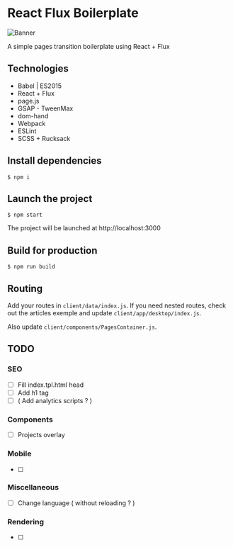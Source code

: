 # React Flux Boilerplate

![Banner](http://i.imgur.com/HbhtYSh.png)

A simple pages transition boilerplate using React + Flux

## Technologies

- Babel | ES2015
- React + Flux
- page.js
- GSAP - TweenMax
- dom-hand
- Webpack
- ESLint
- SCSS + Rucksack

## Install dependencies
```
$ npm i
```

## Launch the project
```
$ npm start
```
The project will be launched at http://localhost:3000

## Build for production
```
$ npm run build
```

## Routing
Add your routes in `client/data/index.js`. If you need nested routes, check out the articles exemple and update `client/app/desktop/index.js`.


Also update `client/components/PagesContainer.js`.

## TODO
### SEO
- [ ] Fill index.tpl.html head
- [ ] Add h1 tag
- [ ] ( Add analytics scripts ? )

### Components
- [ ] Projects overlay

### Mobile
- [ ]

### Miscellaneous
- [ ] Change language ( without reloading ? )


### Rendering
- [ ]

